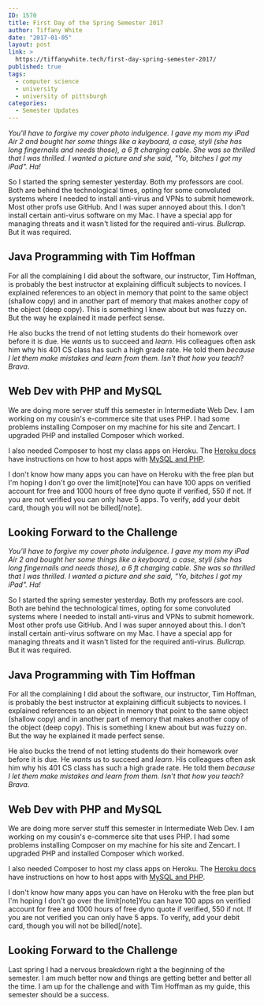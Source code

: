 ```yaml
---
ID: 1570
title: First Day of the Spring Semester 2017
author: Tiffany White
date: "2017-01-05"
layout: post
link: >
  https://tiffanywhite.tech/first-day-spring-semester-2017/
published: true
tags:
  - computer science
  - university
  - university of pittsburgh
categories:
  - Semester Updates
---
```



*You'll have to forgive my cover photo indulgence. I gave my mom my iPad Air 2 and bought her some things like a keyboard, a case, styli (she has long fingernails and needs those), a 6 ft charging cable. She was so thrilled that I was thrilled. I wanted a picture and she said, "Yo, bitches I got my iPad". Ha!*

So I started the spring semester yesterday. Both my professors are cool. Both are behind the technological times, opting for some convoluted systems where I needed to install anti-virus and VPNs to submit homework. Most other profs use GitHub. And I was super annoyed about this. I don't install certain anti-virus software on my Mac. I have a special app for managing threats and it wasn't listed for the required anti-virus. *Bullcrap*. But it was required.

## Java Programming with Tim Hoffman

For all the complaining I did about the software, our instructor, Tim Hoffman, is probably the best instructor at explaining difficult subjects to novices. I explained references to an object in memory that point to the same object (shallow copy) and in another part of memory that makes another copy of the object (deep copy). This is something I knew about but was fuzzy on. But the way he explained it made perfect sense.

He also bucks the trend of not letting students do their homework over before it is due. He *wants* us to succeed and *learn*. His colleagues often ask him why his 401 CS class has such a high grade rate. He told them *because I let them make mistakes and learn from them. Isn't that how you teach*? *Brava*.

## Web Dev with PHP and MySQL

We are doing more server stuff this semester in Intermediate Web Dev. I am working on my cousin's e-commerce site that uses PHP. I had some problems installing Composer on my machine for his site and Zencart. I upgraded PHP and installed Composer which worked.

I also needed Composer to host my class apps on Heroku. The [Heroku docs](https://devcenter.heroku.com/articles/getting-started-with-php#introduction) have instructions on how to host apps with [MySQL and PHP](https://devcenter.heroku.com/articles/cleardb).

I don't know how many apps you can have on Heroku with the free plan but I'm hoping I don't go over the limit[note]You can have 100 apps on verified account for free and 1000 hours of free dyno quote if verified, 550 if not. If you are not verified you can only have 5 apps. To verify, add your debit card, though you will not be billed[/note].

## Looking Forward to the Challenge




*You'll have to forgive my cover photo indulgence. I gave my mom my iPad Air 2 and bought her some things like a keyboard, a case, styli (she has long fingernails and needs those), a 6 ft charging cable. She was so thrilled that I was thrilled. I wanted a picture and she said, "Yo, bitches I got my iPad". Ha!*

So I started the spring semester yesterday. Both my professors are cool. Both are behind the technological times, opting for some convoluted systems where I needed to install anti-virus and VPNs to submit homework. Most other profs use GitHub. And I was super annoyed about this. I don't install certain anti-virus software on my Mac. I have a special app for managing threats and it wasn't listed for the required anti-virus. *Bullcrap*. But it was required.

## Java Programming with Tim Hoffman

For all the complaining I did about the software, our instructor, Tim Hoffman, is probably the best instructor at explaining difficult subjects to novices. I explained references to an object in memory that point to the same object (shallow copy) and in another part of memory that makes another copy of the object (deep copy). This is something I knew about but was fuzzy on. But the way he explained it made perfect sense.

He also bucks the trend of not letting students do their homework over before it is due. He *wants* us to succeed and *learn*. His colleagues often ask him why his 401 CS class has such a high grade rate. He told them *because I let them make mistakes and learn from them. Isn't that how you teach*? *Brava*.

## Web Dev with PHP and MySQL

We are doing more server stuff this semester in Intermediate Web Dev. I am working on my cousin's e-commerce site that uses PHP. I had some problems installing Composer on my machine for his site and Zencart. I upgraded PHP and installed Composer which worked.

I also needed Composer to host my class apps on Heroku. The [Heroku docs](https://devcenter.heroku.com/articles/getting-started-with-php#introduction) have instructions on how to host apps with [MySQL and PHP](https://devcenter.heroku.com/articles/cleardb).

I don't know how many apps you can have on Heroku with the free plan but I'm hoping I don't go over the limit[note]You can have 100 apps on verified account for free and 1000 hours of free dyno quote if verified, 550 if not. If you are not verified you can only have 5 apps. To verify, add your debit card, though you will not be billed[/note].

## Looking Forward to the Challenge





Last spring I had a nervous breakdown right a the beginning of the semester. I am much better now and things are getting better and better all the time. I am up for the challenge and with Tim Hoffman as my guide, this semester should be a success.